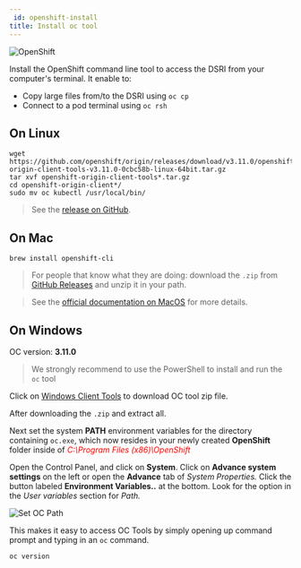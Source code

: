 ```yaml
---
 id: openshift-install
title: Install oc tool
---
```


![OpenShift](/dsri-documentation/img/openshift-logo.png)

Install the OpenShift command line tool to access the DSRI from your computer's terminal. It enable to:

* Copy large files from/to the DSRI using `oc cp`
* Connect to a pod terminal using `oc rsh`

## On Linux

```shell
wget https://github.com/openshift/origin/releases/download/v3.11.0/openshift-origin-client-tools-v3.11.0-0cbc58b-linux-64bit.tar.gz
tar xvf openshift-origin-client-tools*.tar.gz
cd openshift-origin-client*/
sudo mv oc kubectl /usr/local/bin/
```

> See the [release on GitHub](https://github.com/openshift/origin/releases/tag/v3.11.0).

## On Mac

```shell
brew install openshift-cli
```

> For people that know what they are doing: download the `.zip` from [GitHub Releases](https://github.com/openshift/origin/releases) and unzip it in your path.

> See the [official documentation on MacOS](https://docs.okd.io/latest/cli_reference/get_started_cli.html#cli-mac) for more details.

## On Windows

OC version: **3.11.0**

> We strongly recommend to use the PowerShell to install and run the `oc` tool

Click on [Windows Client Tools](https://github.com/openshift/origin/releases/download/v3.7.2/openshift-origin-client-tools-v3.7.2-282e43f-windows.zip) to download OC tool zip file.

After downloading the `.zip` and extract all.

Next set the system **PATH** environment variables for the directory containing `oc.exe`, which now resides in your newly created **OpenShift** folder inside of <span style='color:red'>*C:\Program Files (x86)\OpenShift*</span> 

Open the Control Panel, and click on **System**. Click on **Advance system settings** on the left or open the **Advance** tab of *System Properties.* Click the button labeled **Environment Variables..** at the bottom. Look for the option in the *User variables* section for *Path.*

<img class="screenshot" src="/dsri-documentation/img/OC_Path.png" alt="Set OC Path" style="zoom: 100%; max-height: 500px; max-width: 500px;">

This makes it easy to access OC Tools by simply opening up command prompt and typing in an `oc` command.

```powershell
oc version
```
